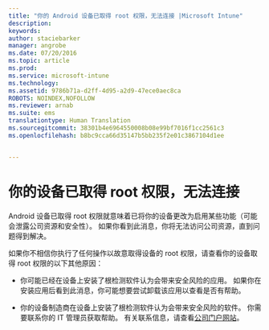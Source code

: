 ```yaml
---
title: "你的 Android 设备已取得 root 权限，无法连接 |Microsoft Intune"
description: 
keywords: 
author: staciebarker
manager: angrobe
ms.date: 07/20/2016
ms.topic: article
ms.prod: 
ms.service: microsoft-intune
ms.technology: 
ms.assetid: 9786b71a-d2ff-4d95-a2d9-47ece0aec8ca
ROBOTS: NOINDEX,NOFOLLOW
ms.reviewer: arnab
ms.suite: ems
translationtype: Human Translation
ms.sourcegitcommit: 38301b4e6964550008b08e99bf7016f1cc2561c3
ms.openlocfilehash: b8bc9cca66d35147b5bb235f2e01c3867104d1ee


---
```



# 你的设备已取得 root 权限，无法连接

Android 设备已取得 root 权限就意味着已将你的设备更改为启用某些功能（可能会泄露公司资源和安全性）。 如果你看到此消息，你将无法访问公司资源，直到问题得到解决。

如果你不相信你执行了任何操作以故意取得设备的 root 权限，请查看你的设备取得 root 权限的以下其他原因：

- 你可能已经在设备上安装了根检测软件认为会带来安全风险的应用。 如果你在安装应用后看到此消息，你可能想要尝试卸载该应用以查看是否有帮助。

- 你的设备制造商在设备上安装了根检测软件认为会带来安全风险的软件。 你需要联系你的 IT 管理员获取帮助。 有关联系信息，请查看[公司门户网站](http://portal.manage.microsoft.com)。





<!--HONumber=Aug16_HO5-->


